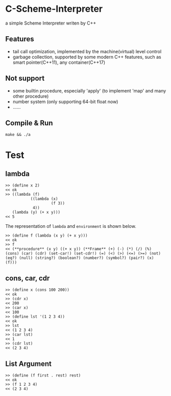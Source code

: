 # C-Scheme-Interpreter
a simple Scheme Interpreter writen by C++

## Features

+ tail call optimization, implemented by the machine(virtual) level control
+ garbage collection, supported by some modern C++ features, such as smart pointer(C++11), any container(C++17)

## Not support

+ some builtin procedure, especially 'apply' (to implement 'map' and many other procedure)
+ number system (only supporting 64-bit float now)
+ ......

## Compile & Run 

```
make && ./a
```

# Test

## lambda

```
>> (define x 2)
<< ok
>> ((lambda (f)
           ((lambda (x)     
                    (f 3))
            4))
   (lambda (y) (+ x y)))
<< 5
```

The representation of `lambda` and `environment` is shown below.

```
>> (define f (lambda (x y) (+ x y)))
<< ok
>> f
<< (**procedure** (x y) ((+ x y)) (**Frame** (+) (-) (*) (/) (%) (cons) (car) (cdr) (set-car!) (set-cdr!) (=) (<) (>) (<=) (>=) (not) (eq?) (null) (string?) (boolean?) (number?) (symbol?) (pair?) (x) (f)))
```

## cons, car, cdr

```
>> (define x (cons 100 200))
<< ok
>> (cdr x)
<< 200
>> (car x)
<< 100
>> (define lst '(1 2 3 4))
<< ok
>> lst
<< (1 2 3 4)
>> (car lst)
<< 1
>> (cdr lst)
<< (2 3 4)
```
## List Argument
```
>> (define (f first . rest) rest)
<< ok
>> (f 1 2 3 4)
<< (2 3 4)
```
